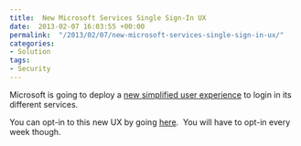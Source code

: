 ```yaml
---
title:  New Microsoft Services Single Sign-In UX
date:  2013-02-07 16:03:55 +00:00
permalink:  "/2013/02/07/new-microsoft-services-single-sign-in-ux/"
categories:
- Solution
tags:
- Security
---
```

<p>Microsoft is going to deploy a <a href="http://blogs.msdn.com/b/windowsazure/archive/2013/02/05/simple-responsive-sign-in-to-microsoft-services-driven-by-windows-azure-ad.aspx">new simplified user experience</a> to login in its different services.</p>  <p>You can opt-in to this new UX by going <a href="http://login.microsoftonline.com/optin.srf">here</a>.&#160; You will have to opt-in every week though.</p>